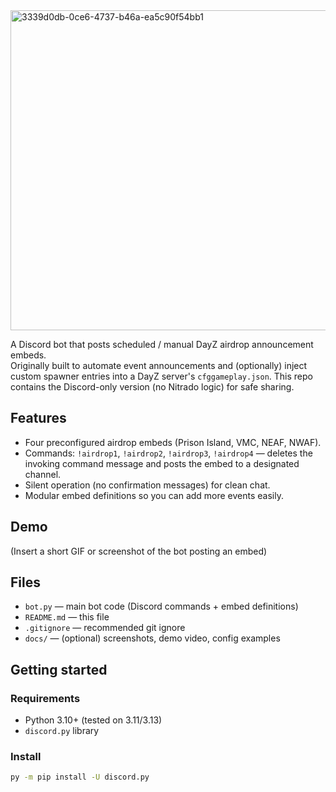 <img width="1024" height="512" alt="3339d0db-0ce6-4737-b46a-ea5c90f54bb1" src="https://github.com/user-attachments/assets/3713485d-fb53-4b7b-aa87-b2e6c4c611be" />


A Discord bot that posts scheduled / manual DayZ airdrop announcement embeds.  
Originally built to automate event announcements and (optionally) inject custom spawner entries into a DayZ server's `cfggameplay.json`. This repo contains the Discord-only version (no Nitrado logic) for safe sharing.

## Features
- Four preconfigured airdrop embeds (Prison Island, VMC, NEAF, NWAF).
- Commands: `!airdrop1`, `!airdrop2`, `!airdrop3`, `!airdrop4` — deletes the invoking command message and posts the embed to a designated channel.
- Silent operation (no confirmation messages) for clean chat.
- Modular embed definitions so you can add more events easily.

## Demo
(Insert a short GIF or screenshot of the bot posting an embed)

## Files
- `bot.py` — main bot code (Discord commands + embed definitions)
- `README.md` — this file
- `.gitignore` — recommended git ignore
- `docs/` — (optional) screenshots, demo video, config examples

## Getting started

### Requirements
- Python 3.10+ (tested on 3.11/3.13)
- `discord.py` library

### Install
```bash
py -m pip install -U discord.py
